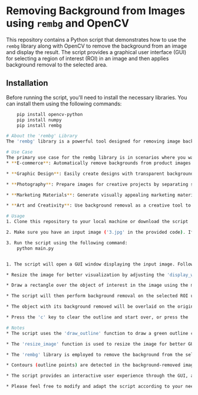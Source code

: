 # Removing Background from Images using `rembg` and OpenCV

This repository contains a Python script that demonstrates how to use the `rembg` library along with OpenCV to remove the background from an image and display the result. The script provides a graphical user interface (GUI) for selecting a region of interest (ROI) in an image and then applies background removal to the selected area.

## Installation

Before running the script, you'll need to install the necessary libraries. You can install them using the following commands:

```bash
    pip install opencv-python
    pip install numpy
    pip install rembg

# About the 'rembg' Library
The 'rembg' library is a powerful tool designed for removing image backgrounds quickly and accurately. It utilizes deep learning techniques to achieve high-quality background removal without the need for complex manual adjustments. 'rembg' works particularly well for images with well-defined foreground objects and clear color contrasts between the object and the background.

# Use Case
The primary use case for the rembg library is in scenarios where you want to isolate a subject or object from its background in images. Some common applications include:
* **E-commerce**: Automatically remove backgrounds from product images to create clean, professional-looking listings.

* **Graphic Design**: Easily create designs with transparent backgrounds for logos, icons, and other graphical elements.

* **Photography**: Prepare images for creative projects by separating subjects from their surroundings.

* **Marketing Materials**: Generate visually appealing marketing materials by placing subjects on different backgrounds.

* **Art and Creativity**: Use background removal as a creative tool to merge different elements and experiment with compositions.

# Usage
1. Clone this repository to your local machine or download the script 'main.py' directly.

2. Make sure you have an input image ('3.jpg' in the provided code). If you want to use a different image, make sure to update the 'input_image_path'  variable in the script accordingly.

3. Run the script using the following command:
    python main.py


1. The script will open a GUI window displaying the input image. Follow these steps:

* Resize the image for better visualization by adjusting the 'display_width' variable in the script.

* Draw a rectangle over the object of interest in the image using the mouse. Press any key to continue after drawing the rectangle.

* The script will then perform background removal on the selected ROI using the 'rembg' library.

* The object with its background removed will be overlaid on the original image.

* Press the 'c' key to clear the outline and start over, or press the 'q' key to quit the script.

# Notes
* The script uses the 'draw_outline' function to draw a green outline connecting the points of the selected ROI.

* The 'resize_image' function is used to resize the image for better GUI display.

* The 'rembg' library is employed to remove the background from the selected ROI.

* Contours (outline points) are detected in the background-removed image, and the largest contour is drawn as an outline over the ROI.

* The script provides an interactive user experience through the GUI, allowing you to experiment with background removal and object outlining.

* Please feel free to modify and adapt the script according to your needs. Enjoy experimenting with background removal using the rembg library and OpenCV!
